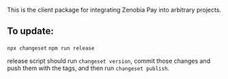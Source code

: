 This is the client package for integrating Zenobia Pay into arbitrary projects.

## To update:

`npx changeset`
`npm run release`

release script should run `changeset version`, commit those changes and push them with the tags, and then run `changeset publish`.
